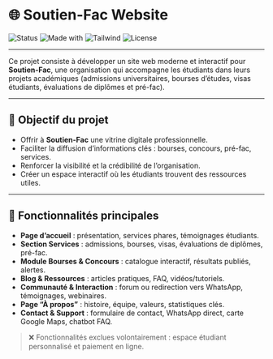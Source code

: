 # 🌐 Soutien-Fac Website

![Status](https://img.shields.io/badge/status-in%20progress-yellow)
![Made with](https://img.shields.io/badge/Made%20with-React-blue)
![Tailwind](https://img.shields.io/badge/Styled%20with-TailwindCSS-38B2AC)
![License](https://img.shields.io/badge/license-MIT-lightgrey)

---

Ce projet consiste à développer un site web moderne et interactif pour **Soutien-Fac**, 
une organisation qui accompagne les étudiants dans leurs projets académiques 
(admissions universitaires, bourses d’études, visas étudiants, évaluations de diplômes et pré-fac).

---

## 🎯 Objectif du projet

- Offrir à **Soutien-Fac** une vitrine digitale professionnelle.  
- Faciliter la diffusion d’informations clés : bourses, concours, pré-fac, services.  
- Renforcer la visibilité et la crédibilité de l’organisation.  
- Créer un espace interactif où les étudiants trouvent des ressources utiles.  

---

## 🚀 Fonctionnalités principales

- **Page d’accueil** : présentation, services phares, témoignages étudiants.  
- **Section Services** : admissions, bourses, visas, évaluations de diplômes, pré-fac.  
- **Module Bourses & Concours** : catalogue interactif, résultats publiés, alertes.  
- **Blog & Ressources** : articles pratiques, FAQ, vidéos/tutoriels.  
- **Communauté & Interaction** : forum ou redirection vers WhatsApp, témoignages, webinaires.  
- **Page “À propos”** : histoire, équipe, valeurs, statistiques clés.  
- **Contact & Support** : formulaire de contact, WhatsApp direct, carte Google Maps, chatbot FAQ.  

> ❌ Fonctionnalités exclues volontairement : espace étudiant personnalisé et paiement en ligne.  

